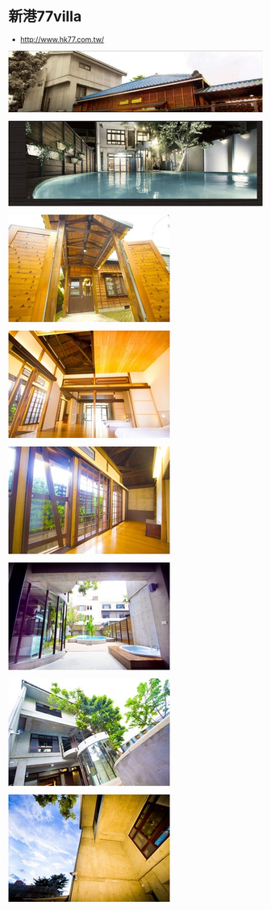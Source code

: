 # 新港77villa

- http://www.hk77.com.tw/




![](./images/7/1.jpg)


![](./images/7/77villa_2__15.jpg)

![](./images/7/m-C03015-0002-2.jpg)

![](./images/7/m-C03015-0029-2.jpg)

![](./images/7/m-C03015-0055-2.jpg)

![](./images/7/m-C03015-0104-2.jpg)

![](./images/7/m-C03015-0153-2.jpg)

![](./images/7/m-C03015-0162-2.jpg)
